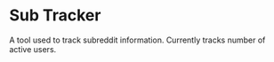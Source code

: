 # Sub Tracker

A tool used to track subreddit information. Currently tracks number of active users.

